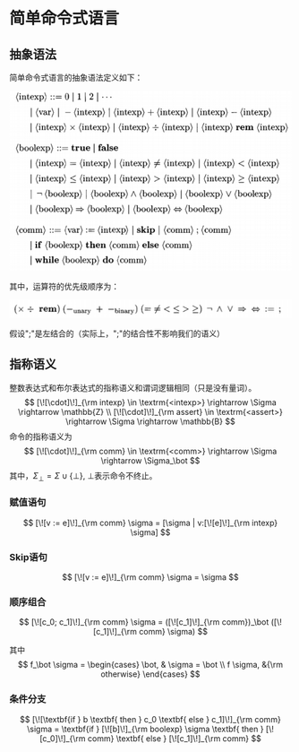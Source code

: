 # 简单命令式语言

## 抽象语法

简单命令式语言的抽象语法定义如下：

<img src="2-The%20Simple%20Imperative%20Language.assets/image-20200721022248262.png" alt="image-20200721022248262" style="zoom: 67%;" />

其中，运算符的优先级顺序为：

![image-20200721022333427](2-The%20Simple%20Imperative%20Language.assets/image-20200721022333427.png)

假设";"是左结合的（实际上，";"的结合性不影响我们的语义）

## 指称语义

整数表达式和布尔表达式的指称语义和谓词逻辑相同（只是没有量词）。
$$
[\![\cdot]\!]_{\rm intexp} \in \textrm{<intexp>} \rightarrow \Sigma \rightarrow \mathbb{Z} \\ 
[\![\cdot]\!]_{\rm assert} \in \textrm{<assert>} \rightarrow \Sigma \rightarrow \mathbb{B}
$$
命令的指称语义为
$$
[\![\cdot]\!]_{\rm comm} \in \textrm{<comm>} \rightarrow \Sigma \rightarrow \Sigma_\bot
$$
其中，$\Sigma_\bot = \Sigma \cup \{\bot\}$, $\bot$表示命令不终止。

### 赋值语句

$$
[\![v := e]\!]_{\rm comm} \sigma = [\sigma | v:[\![e]\!]_{\rm intexp} \sigma]
$$

### Skip语句

$$
[\![v := e]\!]_{\rm comm} \sigma = \sigma
$$

### 顺序组合

$$
[\![c_0; c_1]\!]_{\rm comm} \sigma = ([\![c_1]\!]_{\rm comm})_\bot ([\![c_1]\!]_{\rm comm} \sigma)
$$

其中
$$
f_\bot \sigma = \begin{cases}
\bot, & \sigma = \bot \\
f \sigma, &{\rm otherwise} 
\end{cases}
$$

### 条件分支

$$
[\![\textbf{if } b \textbf{ then } c_0 \textbf{ else } c_1]\!]_{\rm comm} \sigma = 
\textbf{if } [\![b]\!]_{\rm boolexp} \sigma \textbf{ then } [\![c_0]\!]_{\rm comm} \textbf{ else } [\![c_1]\!]_{\rm comm}
$$

